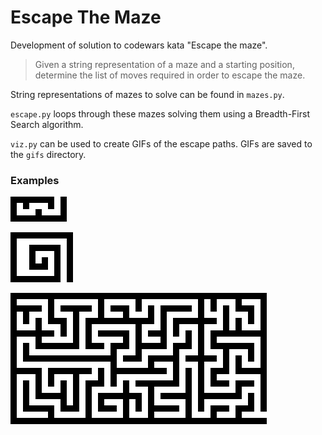 # Escape The Maze

Development of solution to codewars kata "Escape the maze".

> Given a string representation of a maze and a starting position, determine the list
> of moves required in order to escape the maze.

String representations of mazes to solve can be found in `mazes.py`.

`escape.py` loops through these mazes solving them using a Breadth-First Search
algorithm.

`viz.py` can be used to create GIFs of the escape paths. GIFs are saved to the `gifs`
directory.

### Examples

![escape-gif-4](./gifs/escape_4.gif)

![escape-gif-5](./gifs/escape_5.gif)

![escape-gif-6](./gifs/escape_6.gif)